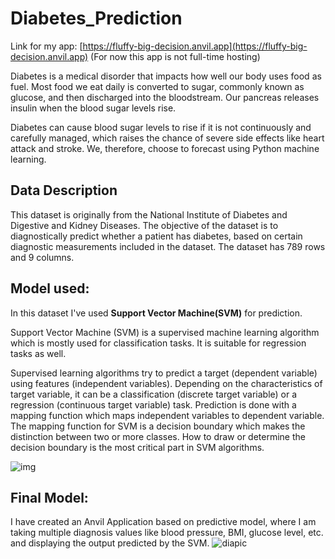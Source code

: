 # Diabetes_Prediction

Link for my app: [https://fluffy-big-decision.anvil.app](https://fluffy-big-decision.anvil.app) (For now this app is not full-time hosting)

Diabetes is a medical disorder that impacts how well our body uses food as fuel. Most food we eat daily is converted to sugar, commonly known as glucose, and then discharged into the bloodstream. Our pancreas releases insulin when the blood sugar levels rise.

Diabetes can cause blood sugar levels to rise if it is not continuously and carefully managed, which raises the chance of severe side effects like heart attack and stroke. We, therefore, choose to forecast using Python machine learning.

## Data Description
This dataset is originally from the National Institute of Diabetes and Digestive and Kidney Diseases. The objective of the dataset is to diagnostically predict whether a patient has diabetes, based on certain diagnostic measurements included in the dataset. The dataset has 789 rows and 9 columns.

## Model used:

In this dataset I've used **Support Vector Machine(SVM)** for prediction.

Support Vector Machine (SVM) is a supervised machine learning algorithm which is mostly used for classification tasks. It is suitable for regression tasks as well.

Supervised learning algorithms try to predict a target (dependent variable) using features (independent variables). Depending on the characteristics of target variable, it can be a classification (discrete target variable) or a regression (continuous target variable) task. Prediction is done with a mapping function which maps independent variables to dependent variable. The mapping function for SVM is a decision boundary which makes the distinction between two or more classes. How to draw or determine the decision boundary is the most critical part in SVM algorithms.

![img](https://miro.medium.com/v2/resize:fit:640/format:webp/1*mRPaFRxCP67yGqhvCMpJvA.png)

## Final Model:

I have created an Anvil Application based on predictive model, where I am taking multiple diagnosis values like blood pressure, BMI, glucose level, etc. and displaying the output predicted by the SVM.
![diapic](https://github.com/neeharika567/Diabetes_Prediction/assets/111648731/0e4df5e2-f3a4-4799-a69b-5b76a594e3ed)



